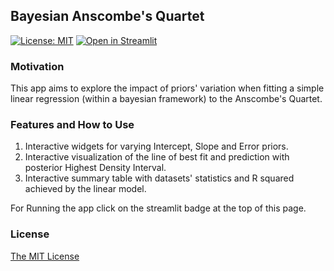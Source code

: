 ## Bayesian Anscombe's Quartet

[![License: MIT](https://img.shields.io/badge/License-MIT-yellow.svg)](https://opensource.org/licenses/MIT)  [![Open in Streamlit](https://static.streamlit.io/badges/streamlit_badge_black_white.svg)](https://share.streamlit.io/vb690/bazaar/shops/anscombe_quartet/anscombe_app.py)

### Motivation

This app aims to explore the impact of priors' variation when fitting a simple linear regression (within a bayesian framework) to the Anscombe's Quartet.

### Features and How to Use

1. Interactive widgets for varying Intercept, Slope and Error priors.
2. Interactive visualization of the line of best fit and prediction with posterior Highest Density Interval.
3. Interactive summary table with datasets' statistics and R squared achieved by the linear model.

For Running the app click on the streamlit badge at the top of this page.

### License

[The MIT License](https://github.com/vb690/bazaar/blob/master/LICENSE)
